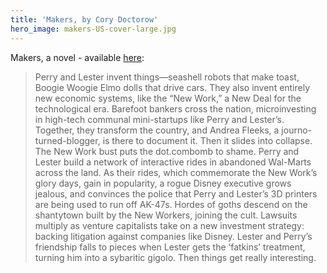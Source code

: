 ```yaml
---
title: 'Makers, by Cory Doctorow'
hero_image: makers-US-cover-large.jpg
---
```


Makers, a novel - available [here](https://craphound.com/makers/about/):

> Perry and Lester invent things—seashell robots that make toast, Boogie Woogie Elmo dolls that drive cars. They also invent entirely new economic systems, like the “New Work,” a New Deal for the technological era. Barefoot bankers cross the nation, microinvesting in high-tech communal mini-startups like Perry and Lester’s. Together, they transform the country, and Andrea Fleeks, a journo-turned-blogger, is there to document it.
> Then it slides into collapse. The New Work bust puts the dot.combomb to shame. Perry and Lester build a network of interactive rides in abandoned Wal-Marts across the land. As their rides, which commemorate the New Work’s glory days, gain in popularity, a rogue Disney executive grows jealous, and convinces the police that Perry and Lester’s 3D printers are being used to run off AK-47s.
> Hordes of goths descend on the shantytown built by the New Workers, joining the cult. Lawsuits multiply as venture capitalists take on a new investment strategy: backing litigation against companies like Disney. Lester and Perry’s friendship falls to pieces when Lester gets the ‘fatkins’ treatment, turning him into a sybaritic gigolo.
> Then things get really interesting.